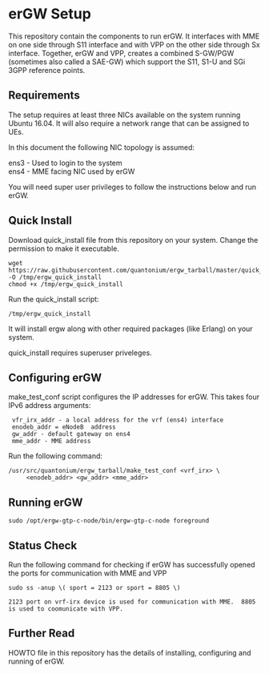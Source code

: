 erGW Setup
==========

This repository contain the components to run erGW.  It interfaces with MME on one side 
through S11 interface and with VPP on the other side through Sx interface.
Together, erGW and VPP, creates a combined S-GW/PGW (sometimes also called a SAE-GW) 
which support the S11, S1-U and SGi 3GPP reference points.

Requirements
------------

The setup requires at least three NICs available on the 
system running Ubuntu 16.04.  It will also require
a network range that can be assigned to UEs.

In this document the following NIC topology is assumed:

ens3 - Used to login to the system  
ens4 - MME facing NIC used by erGW  

You will need super user privileges to follow the instructions below and run erGW.

Quick Install
-------------
Download quick_install file from this repository on your system.  Change the 
permission to make it executable.  

	wget https://raw.githubusercontent.com/quantonium/ergw_tarball/master/quick_install -O /tmp/ergw_quick_install
	chmod +x /tmp/ergw_quick_install


Run the quick_install script:

	/tmp/ergw_quick_install


It will install ergw along with other required packages (like Erlang) on your system.  

quick_install requires superuser priveleges.

Configuring erGW
----------------

make_test_conf script configures the IP addresses for erGW.  This takes 
four IPv6 address arguments:  

     vfr_irx_addr - a local address for the vrf (ens4) interface
     enodeb_addr = eNodeB  address
     gw_addr - default gateway on ens4
     mme_addr - MME address

Run the following command:  

	/usr/src/quantonium/ergw_tarball/make_test_conf <vrf_irx> \
	     <enodeb_addr> <gw_addr> <mme_addr> 


Running erGW
------------

	sudo /opt/ergw-gtp-c-node/bin/ergw-gtp-c-node foreground


Status Check
------------
Run the following command for checking if erGW has successfully opened the 
  ports for communication with MME and VPP

	sudo ss -anup \( sport = 2123 or sport = 8805 \)  

    2123 port on vrf-irx device is used for communication with MME.  8805 is used to coomunicate with VPP.


Further Read
------------
HOWTO file in this repository has the details of installing, configuring and running 
of erGW.
